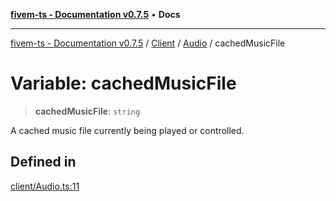[**fivem-ts - Documentation v0.7.5**](../../../../../README.md) • **Docs**

***

[fivem-ts - Documentation v0.7.5](../../../../../README.md) / [Client](../../../README.md) / [Audio](../README.md) / cachedMusicFile

# Variable: cachedMusicFile

> **cachedMusicFile**: `string`

A cached music file currently being played or controlled.

## Defined in

[client/Audio.ts:11](https://github.com/Purpose-Dev/fivem-ts/blob/main/src/client/Audio.ts#L11)
